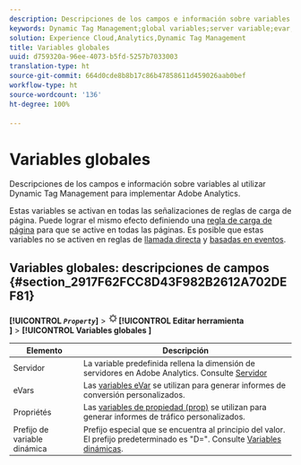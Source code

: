 ```yaml
---
description: Descripciones de los campos e información sobre variables al utilizar Dynamic Tag Management para implementar Adobe Analytics.
keywords: Dynamic Tag Management;global variables;server variable;evar;props;dynamic variable prefix;dynamic variable
solution: Experience Cloud,Analytics,Dynamic Tag Management
title: Variables globales
uuid: d759320a-96ee-4073-b5fd-5257b7033003
translation-type: ht
source-git-commit: 664d0cde8b8b17c86b47858611d459026aab0bef
workflow-type: ht
source-wordcount: '136'
ht-degree: 100%

---
```



# Variables globales

Descripciones de los campos e información sobre variables al utilizar Dynamic Tag Management para implementar Adobe Analytics.

Estas variables se activan en todas las señalizaciones de reglas de carga de página. Puede lograr el mismo efecto definiendo una [regla de carga de página](/help/implement/other/dtm/c-rules/t-rules-page-conditions.md) para que se active en todas las páginas. Es posible que estas variables no se activen en reglas de [llamada directa](/help/implement/other/dtm/c-rules/t-rules-direct-conditions.md) y [basadas en eventos](/help/implement/other/dtm/c-rules/t-rules-event-conditions.md).

## Variables globales: descripciones de campos {#section_2917F62FCC8D43F982B2612A702DEF81}

**[!UICONTROL *`Property`*]** > ![](assets/settings_gear.png)**[!UICONTROL  Editar herramienta ]** > **[!UICONTROL  Variables globales ]**

| Elemento | Descripción |
|--- |--- |
| Servidor | La variable predefinida rellena la dimensión de servidores en Adobe Analytics. Consulte [Servidor](../../../vars/page-vars/server.md) |
| eVars | Las [variables eVar](../../../vars/page-vars/evar.md) se utilizan para generar informes de conversión personalizados. |
| Propriétés | Las [variables de propiedad (prop)](../../../vars/page-vars/prop.md) se utilizan para generar informes de tráfico personalizados. |
| Prefijo de variable dinámica | Prefijo especial que se encuentra al principio del valor. El prefijo predeterminado es &quot;D=&quot;. Consulte [Variables dinámicas](../../../vars/page-vars/dynamic-variables.md). |
